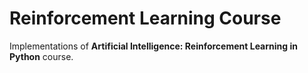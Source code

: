 # Reinforcement Learning Course

Implementations of **Artificial Intelligence: Reinforcement Learning in Python**
course.